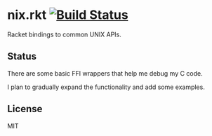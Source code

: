 # nix.rkt  [![Build Status](https://travis-ci.org/jubnzv/nix.rkt.svg?branch=master)](https://travis-ci.org/jubnzv/nix.rkt)

Racket bindings to common UNIX APIs.

## Status

There are some basic FFI wrappers that help me debug my C code.

I plan to gradually expand the functionality and add some examples.

## License

MIT

